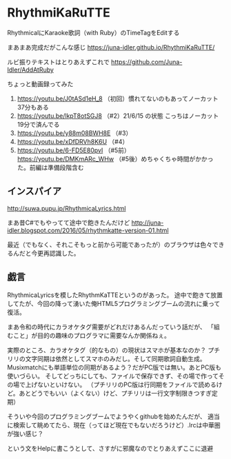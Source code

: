 # RhythmiKaRuTTE

RhythmicalにKaraoke歌詞（with Ruby）のTimeTagをEditする


まあまあ完成だがこんな感じ
https://juna-idler.github.io/RhythmiKaRuTTE/

ルビ振りテキストはとりあえずこれで
https://github.com/Juna-Idler/AddAtRuby

ちょっと動画録ってみた
1. https://youtu.be/J0tASd1eH_8 （初回）慣れてないのもあってノーカット37分もある
2. https://youtu.be/lkpT8otSGJ8 （#2）21/6/15 の状態 こっちはノーカット19分で済んでる
3. https://youtu.be/y88m08BWH8E （#3）
4. https://youtu.be/xDfDRVh8K6U （#4）
5. https://youtu.be/6-FD5E80pvI （#5前）https://youtu.be/DMKmARc_WHw （#5後）めちゃくちゃ時間がかかった。前編は準備段階含む


## インスパイア
http://suwa.pupu.jp/RhythmicaLyrics.html

まあ昔C#でもやってて途中で飽きたんだけど
http://juna-idler.blogspot.com/2016/05/rhythmkatte-version-01.html

最近（でもなく、それこそもっと前から可能であったが）のブラウザは色々できるんだと今更再認識した。



## 戯言
RhythmicaLyricsを模したRhythmKaTTEというのがあった。
途中で飽きて放置してたが、今回の降って湧いた俺HTML5プログラミングブームの流れに乗って復活。

まあ令和の時代にカラオケタグ需要がどれだけあるんだっていう話だが、
「組むこと」が目的の趣味のプログラマに需要なんか関係ねぇ。

実際のところ、カラオケタグ（的なもの）の現状はスマホが基本なのか？
プチリリの文字同期は依然としてスマホのみだし。そして同期歌詞自動生成。
Musixmatchにも単語単位の同期があるよう？だがPC版では無い。あとPC版も使いづらい。
そしてどっちにしても、ファイルで保存できず、その場で作ってその場で上げないといけない。
（プチリリのPC版は行同期をファイルで読めるけど。あとどうでもいい（よくない）けど、プチリリは一行文字制限きつすぎ定期）

そういや今回のプログラミングブームでようやくgithubを始めたんだが、
適当に検索して眺めてたら、現在（ってほど現在でもないだろうけど）.lrcは中華圏が強い感じ？

という文をHelpに書こうとして、さすがに邪魔なのでとりあえずここに退避

